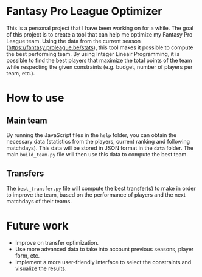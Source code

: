 # Fantasy Pro League Optimizer
This is a personal project that I have been working on for a while. The goal of this project is to create a tool that can help me optimize my Fantasy Pro League team. Using the data from the current season (https://fantasy.proleague.be/stats), this tool makes it possible to compute the best performing team. By using Integer Lineair Programming, it is possible to find the best players that maximize the total points of the team while respecting the given constraints (e.g. budget, number of players per team, etc.).

# How to use
## Main team
By running the JavaScript files in the `help` folder, you can obtain the necessary data (statistics from the players, current ranking and following matchdays). This data will be stored in JSON format in the `data` folder. The main `build_team.py` file will then use this data to compute the best team.

## Transfers
The `best_transfer.py` file will compute the best transfer(s) to make in order to improve the team, based on the performance of players and the next matchdays of their teams.

# Future work
- Improve on transfer optimization.
- Use more advanced data to take into account previous seasons, player form, etc.
- Implement a more user-friendly interface to select the constraints and visualize the results.

